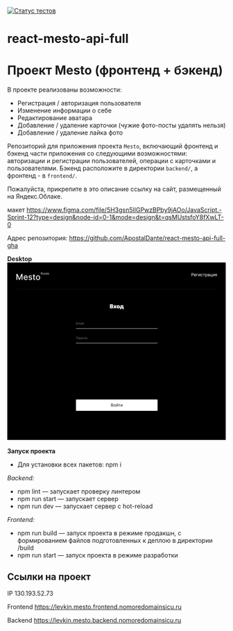 [![Статус тестов](../../actions/workflows/tests.yml/badge.svg)](../../actions/workflows/tests.yml)

# react-mesto-api-full  

# Проект Mesto (фронтенд + бэкенд)  

В проекте реализованы возможности:

* Регистрация / авторизация пользователя  
* Изменение информации о себе  
* Редактирование аватара  
* Добавление / удаление карточки (чужие фото-посты удалять нельзя)  
* Добавление / удаление лайка фото


Репозиторий для приложения проекта `Mesto`, включающий фронтенд и бэкенд части приложения со следующими возможностями: авторизации и регистрации пользователей, операции с карточками и пользователями. Бэкенд расположите в директории `backend/`, а фронтенд - в `frontend/`. 
  
Пожалуйста, прикрепите в это описание ссылку на сайт, размещенный на Яндекс.Облаке.

макет https://www.figma.com/file/5H3gsn5lIGPwzBPby9jAOo/JavaScript.-Sprint-12?type=design&node-id=0-1&mode=design&t=qsMUstsfoY8fXwLT-0

Адрес репозитория: https://github.com/ApostalDante/react-mesto-api-full-gha

**Desktop**
![Упс, что-то пошло не так](frontend/src/images/1.png)  

**Запуск проекта**
* Для установки всех пакетов: npm i

*Backend:*

* npm lint — запускает проверку линтером
* npm run start — запускает сервер
* npm run dev — запускает сервер с hot-reload

*Frontend:*

* npm run build — запуск проекта в режиме продакшн, с формированием файлов подготовленных к деплою в директории /build
* npm run start — запуск проекта в режиме разработки

## Ссылки на проект

IP 130.193.52.73

Frontend https://levkin.mesto.frontend.nomoredomainsicu.ru

Backend https://levkin.mesto.backend.nomoredomainsicu.ru
